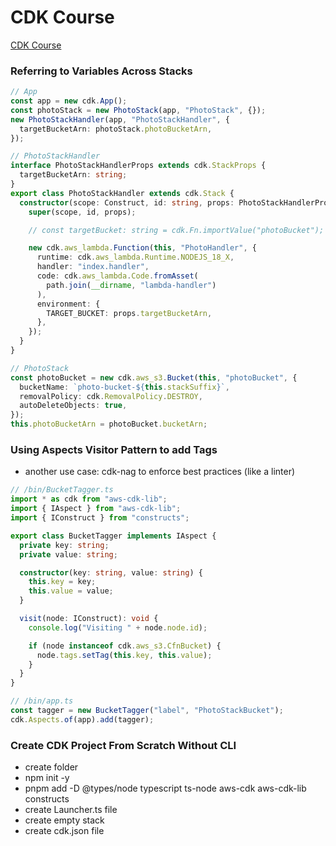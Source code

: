 # CDK Course

[CDK Course](https://www.udemy.com/course/aws-typescript-cdk-serverless-react/learn/lecture/37731358#overview)

### Referring to Variables Across Stacks

```typescript
// App
const app = new cdk.App();
const photoStack = new PhotoStack(app, "PhotoStack", {});
new PhotoStackHandler(app, "PhotoStackHandler", {
  targetBucketArn: photoStack.photoBucketArn,
});

// PhotoStackHandler
interface PhotoStackHandlerProps extends cdk.StackProps {
  targetBucketArn: string;
}
export class PhotoStackHandler extends cdk.Stack {
  constructor(scope: Construct, id: string, props: PhotoStackHandlerProps) {
    super(scope, id, props);

    // const targetBucket: string = cdk.Fn.importValue("photoBucket");

    new cdk.aws_lambda.Function(this, "PhotoHandler", {
      runtime: cdk.aws_lambda.Runtime.NODEJS_18_X,
      handler: "index.handler",
      code: cdk.aws_lambda.Code.fromAsset(
        path.join(__dirname, "lambda-handler")
      ),
      environment: {
        TARGET_BUCKET: props.targetBucketArn,
      },
    });
  }
}

// PhotoStack
const photoBucket = new cdk.aws_s3.Bucket(this, "photoBucket", {
  bucketName: `photo-bucket-${this.stackSuffix}`,
  removalPolicy: cdk.RemovalPolicy.DESTROY,
  autoDeleteObjects: true,
});
this.photoBucketArn = photoBucket.bucketArn;
```

### Using Aspects Visitor Pattern to add Tags

- another use case: cdk-nag to enforce best practices (like a linter)

```typescript
// /bin/BucketTagger.ts
import * as cdk from "aws-cdk-lib";
import { IAspect } from "aws-cdk-lib";
import { IConstruct } from "constructs";

export class BucketTagger implements IAspect {
  private key: string;
  private value: string;

  constructor(key: string, value: string) {
    this.key = key;
    this.value = value;
  }

  visit(node: IConstruct): void {
    console.log("Visiting " + node.node.id);

    if (node instanceof cdk.aws_s3.CfnBucket) {
      node.tags.setTag(this.key, this.value);
    }
  }
}

// /bin/app.ts
const tagger = new BucketTagger("label", "PhotoStackBucket");
cdk.Aspects.of(app).add(tagger);
```

### Create CDK Project From Scratch Without CLI

- create folder
- npm init -y
- pnpm add -D @types/node typescript ts-node aws-cdk aws-cdk-lib constructs
- create Launcher.ts file
- create empty stack
- create cdk.json file
